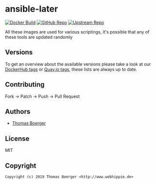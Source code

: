 # ansible-later

[![Docker Build](https://github.com/toolhippie/ansible-later/workflows/docker/badge.svg)](https://github.com/toolhippie/ansible-later/actions?query=workflow%3Adocker) [![GitHub Repo](https://img.shields.io/badge/github-repo-yellowgreen)](https://github.com/toolhippie/ansible-later) [![Upstream Repo](https://img.shields.io/badge/upstream-repo-yellow)](https://github.com/thegeeklab/ansible-later)

All these images are used for various scriptings, it's possible that any of
these tools are updated randomly

## Versions

To get an overview about the available versions please take a look at our
[DockerHub tags][dockerhub] or [Quay.io tags][quayio], these lists are always up
to date.

## Contributing

Fork -> Patch -> Push -> Pull Request

## Authors

*  [Thomas Boerger](https://github.com/tboerger)

## License

MIT

## Copyright

```console
Copyright (c) 2019 Thomas Boerger <http://www.webhippie.de>
```

[dockerhub]: https://hub.docker.com/r/toolhippie/ansible-later/tags/
[quayio]: https://quay.io/repository/toolhippie/ansible-later?tab=tags
